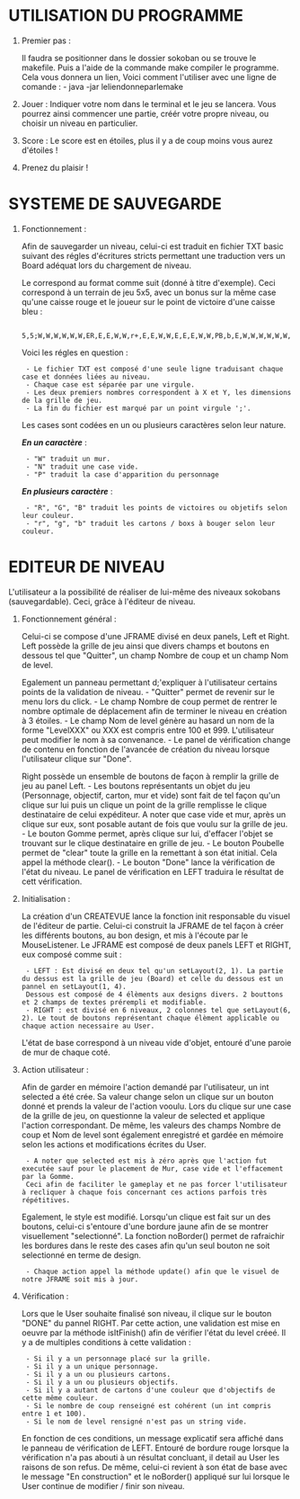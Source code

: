 # **UTILISATION DU PROGRAMME**
1. Premier pas :
    
    Il faudra se positionner dans le dossier sokoban ou se trouve le makefile. Puis a l'aide de la commande make compiler le programme.
    Cela vous donnera un lien, Voici comment l'utiliser avec une ligne de comande :
        - java -jar leliendonneparlemake
        
2. Jouer :
    Indiquer votre nom dans le terminal et le jeu se lancera. Vous pourrez ainsi commencer une partie, créér votre propre niveau, ou choisir un niveau en particulier.

3. Score : 
     Le score est en étoiles, plus il y a de coup moins vous aurez d'étoiles !

4. Prenez du plaisir !
    

# **SYSTEME DE SAUVEGARDE**

1. Fonctionnement : 

    Afin de sauvegarder un niveau, celui-ci est traduit en fichier TXT basic suivant des régles d'écritures stricts permettant une traduction vers un Board adéquat lors du chargement de niveau.
    
    Le correspond au format comme suit (donné à titre d'exemple). Ceci correspond à un terrain de jeu 5x5, avec un bonus sur la même case qu'une caisse rouge et le joueur sur le point de victoire d'une caisse bleu :
    
        5,5;W,W,W,W,W,W,ER,E,E,W,W,r+,E,E,W,W,E,E,E,W,W,PB,b,E,W,W,W,W,W,W,;
    
    Voici les régles en question :
    
        - Le fichier TXT est composé d'une seule ligne traduisant chaque case et données liées au niveau.
        - Chaque case est séparée par une virgule.
        - Les deux premiers nombres correspondent à X et Y, les dimensions de la grille de jeu.
        - La fin du fichier est marqué par un point virgule ';'.
    
    Les cases sont codées en un ou plusieurs caractères selon leur nature. 
    
    _**En un caractère**_ :
    
        - "W" traduit un mur.
        - "N" traduit une case vide.
        - "P" traduit la case d'apparition du personnage
    
    _**En plusieurs caractère**_ :
    
        - "R", "G", "B" traduit les points de victoires ou objetifs selon leur couleur.
        - "r", "g", "b" traduit les cartons / boxs à bouger selon leur couleur.



# **EDITEUR DE NIVEAU**


L'utilisateur a la possibilité de réaliser de lui-même des niveaux sokobans (sauvegardable). Ceci, grâce à l'éditeur de niveau.

1. Fonctionnement général :

    Celui-ci se compose d'une JFRAME divisé en deux panels, Left et Right. 
    Left possède la grille de jeu ainsi que divers champs et boutons en dessous tel que "Quitter", un champ Nombre de coup et un champ Nom de level. 
    
    Egalement un panneau permettant d;'expliquer à l'utilisateur certains points de la validation de niveau.
        - "Quitter" permet de revenir sur le menu lors du click.
        - Le champ Nombre de coup permet de rentrer le nombre optimale de déplacement afin de terminer le niveau en création à 3 étoiles.
        - Le champ Nom de level génère au hasard un nom de la forme "LevelXXX" ou XXX est compris entre 100 et 999. L'utilisateur peut modifier le nom à sa convenance.
        - Le panel de vérification change de contenu en fonction de l'avancée de création du niveau lorsque l'utilisateur clique sur "Done".
    
    Right possède un ensemble de boutons de façon à remplir la grille de jeu au panel Left.
        - Les boutons représentants un objet du jeu (Personnage, objectif, carton, mur et vide) sont fait de tel façon qu'un clique sur lui 
        puis un clique un point de la grille remplisse le clique destinataire de celui expéditeur.
        A noter que case vide et mur, après un clique sur eux, sont posable autant de fois que voulu sur la grille de jeu.
        - Le bouton Gomme permet, après clique sur lui, d'effacer l'objet se trouvant sur le clique destinataire en grille de jeu.
        - Le bouton Poubelle permet de "clear" toute la grille en la remettant à son état initial. Cela appel la méthode clear().
        - Le bouton "Done" lance la vérification de l'état du niveau. Le panel de vérification en LEFT traduira le résultat de cett vérification.
    
2. Initialisation :

    La création d'un CREATEVUE lance la fonction init responsable du visuel de l'éditeur de partie. Celui-ci construit la JFRAME de tel façon à créer les différents boutons, au bon design, et mis à l'écoute par le MouseListener.
    Le JFRAME est composé de deux panels LEFT et RIGHT, eux composé comme suit :
    
        - LEFT : Est divisé en deux tel qu'un setLayout(2, 1). La partie du dessus est la grille de jeu (Board) et celle du dessous est un pannel en setLayout(1, 4).
        Dessous est composé de 4 élèments aux designs divers. 2 bouttons et 2 champs de textes prérempli et modifiable.
        - RIGHT : est divisé en 6 niveaux, 2 colonnes tel que setLayout(6, 2). Le tout de boutons représentant chaque élèment applicable ou chaque action necessaire au User.
    
    L'état de base correspond à un niveau vide d'objet, entouré d'une paroie de mur de chaque coté.

3. Action utilisateur :

    Afin de garder en mémoire l'action demandé par l'utilisateur, un int selected a été crée. Sa valeur change selon un clique sur un bouton donné et prends la valeur de l'action vooulu.
    Lors du clique sur une case de la grille de jeu, on questionne la valeur de selected et applique l'action correspondant.
    De même, les valeurs des champs Nombre de coup et Nom de level sont également enregistré et gardée en mémoire selon les actions et modifications écrites du User.
    
        - A noter que selected est mis à zéro après que l'action fut executée sauf pour le placement de Mur, case vide et l'effacement par la Gomme.
        Ceci afin de faciliter le gameplay et ne pas forcer l'utilisateur à recliquer à chaque fois concernant ces actions parfois très répétitives.
        
    Egalement, le style est modifié. Lorsqu'un clique est fait sur un des boutons, celui-ci s'entoure d'une bordure jaune afin de se montrer visuellement "selectionné". 
    La fonction noBorder() permet de rafraichir les bordures dans le reste des cases afin qu'un seul bouton ne soit selectionné en terme de design.
    
        - Chaque action appel la méthode update() afin que le visuel de notre JFRAME soit mis à jour.

4. Vérification :

    Lors que le User souhaite finalisé son niveau, il clique sur le bouton "DONE" du pannel RIGHT. Par cette action, une validation est mise en oeuvre par la méthode isItFinish() afin de vérifier l'état du level créeé.
    Il y a de multiples conditions à cette validation :
    
        - Si il y a un personnage placé sur la grille.
        - Si il y a un unique personnage.
        - Si il y a un ou plusieurs cartons.
        - Si il y a un ou plusieurs objectifs.
        - Si il y a autant de cartons d'une couleur que d'objectifs de cette même couleur.
        - Si le nombre de coup renseigné est cohérent (un int compris entre 1 et 100).
        - Si le nom de level rensigné n'est pas un string vide.
        
    En fonction de ces conditions, un message explicatif sera affiché dans le panneau de vérification de LEFT. Entouré de bordure rouge lorsque la vérification n'a pas abouti à un résultat concluant, il detail au User les raisons de son refus.
    De même, celui-ci revient à son état de base avec le message "En construction" et le noBorder() appliqué sur lui lorsque le User continue de modifier / finir son niveau.
